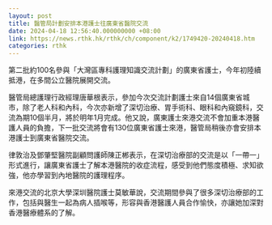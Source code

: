```yaml
---
layout: post
title: 醫管局計劃安排本港護士往廣東省醫院交流
date: 2024-04-18 12:56:40.000000000 +08:00
link: https://news.rthk.hk/rthk/ch/component/k2/1749420-20240418.htm
categories: rthk
---
```


第二批約100名參與「大灣區專科護理知識交流計劃」的廣東省護士，今年初陸續抵港，在多間公立醫院展開交流。

醫管局總護理行政經理唐華根表示，參加今次交流計劃護士來自14個廣東省城市，除了老人科和內科，今次亦新增了深切治療、胃手術科、眼科和內窺鏡科，交流為期10個半月，將於明年1月完成。他又說，廣東護士來港交流不會加重本港醫護人員的負擔，下一批交流將會有130位廣東省護士來港，醫管局稍後亦會安排本港護士到廣東省醫院交流。

律敦治及鄧肇堅醫院副顧問護師陳正郴表示，在深切治療部的交流是以「一帶一」形式進行，讓廣東省護士了解本港醫院的收症流程，感受到他們態度積極、求知欲強，他亦學習到內地醫院的護理程序。

來港交流的北京大學深圳醫院護士莫敏華說，交流期間參與了很多深切治療部的工作，包括與醫生一起為病人插喉等，形容與香港醫護人員合作愉快，亦讓她加深對香港醫療體系的了解。
